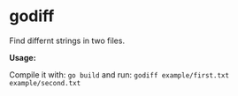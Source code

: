 # godiff
Find differnt strings in two files.

**Usage:**

Compile it with:
`go build`
and run:
`godiff example/first.txt example/second.txt`

